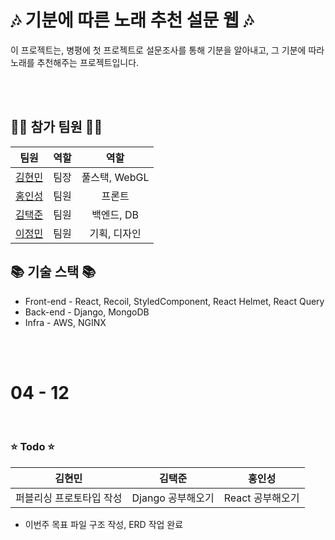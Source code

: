 # 🎶 기분에 따른 노래 추천 설문 웹 🎶

이 프로젝트는, 병평에 첫 프로젝트로 설문조사를 통해 기분을 알아내고, 그 기분에 따라 노래를 추천해주는 프로젝트입니다.

<br><br>

## 🙋‍♂️ 참가 팀원 🙋‍♂️
| 팀원 | 역할 | 역할 |
|:------:|:------:|:------:|
| [김현민](https://github.com/qetqet910) | 팀장 | 풀스택, WebGL |
| [홍인성](https://github.com/BackdevHong) | 팀원 | 프론트 |
| [김택준](https://github.com/KIMTAEKJUN) | 팀원 | 백엔드, DB |
| [이정민](https://github.com/rnlsrnlsdl) | 팀원 | 기획, 디자인 |
## 📚 기술 스택 📚

 + Front-end - React, Recoil, StyledComponent, React Helmet, React Query<br>
 + Back-end - Django, MongoDB<br>
 + Infra - AWS, NGINX


<br><br>

# 04 - 12

<br>

### ⭐ Todo ⭐

| 김현민 | 김택준 | 홍인성 |
| :------------------: | :----------: | :------------: | 
|  퍼블리싱 프로토타입 작성    |  Django 공부해오기  |  React 공부해오기   |

 + 이번주 목표 파일 구조 작성, ERD 작업 완료